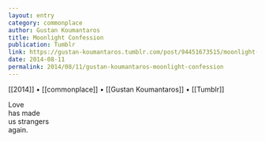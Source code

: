 ```yaml
---
layout: entry
category: commonplace
author: Gustan Koumantaros
title: Moonlight Confession
publication: Tumblr
link: https://gustan-koumantaros.tumblr.com/post/94451673515/moonlight-confession-by-gustan-koumantaros-2014
date: 2014-08-11
permalink: 2014/08/11/gustan-koumantaros-moonlight-confession
---
```


[[2014]] • [[commonplace]] • [[Gustan Koumantaros]] • [[Tumblr]]

Love
<br>has made
<br>us strangers
<br>again.   